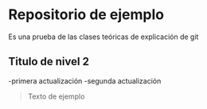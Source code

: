 # Repositorio de ejemplo
Es una prueba de las clases teóricas de explicación de git


## Titulo de nivel 2
  -primera actualización
  -segunda actualización

  >Texto de ejemplo
